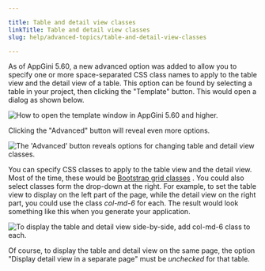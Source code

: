 ```yaml
---

title: Table and detail view classes
linkTitle: Table and detail view classes
slug: help/advanced-topics/table-and-detail-view-classes

---
```


As of AppGini 5.60, a new advanced option was added to allow you to
specify one or more space-separated CSS class names to apply to the
table view and the detail view of a table. This option can be found by
selecting a table in your project, then clicking the \"Template\"
button. This would open a dialog as shown below.

![How to open the template window in AppGini 5.60 and higher.](https://bigprof.com/appgini/sites/default/files/template-window-appgini.png "How to open the template window in AppGini 5.60 and higher.")

Clicking the \"Advanced\" button will reveal even more options.

![](https://bigprof.com/appgini/sites/default/files/template-window-advanced-table-and-detail-view-classes.png "The 'Advanced' button reveals options for changing table and detail view classes.")

You can specify CSS classes to apply to the table view and the detail
view. Most of the time, these would be [Bootstrap grid
classes](https://getbootstrap.com/css/#grid) . You could also select
classes form the drop-down at the right. For example, to set the table
view to display on the left part of the page, while the detail view on
the right part, you could use the class *col-md-6* for each. The result
would look something like this when you generate your application.

![](https://bigprof.com/appgini/sites/default/files/table-and-detail-view-side-by-side.png "To display the table and detail view side-by-side, add col-md-6 class to each.")

Of course, to display the table and detail view on the same page, the
option \"Display detail view in a separate page\" must be *unchecked*
for that table.


